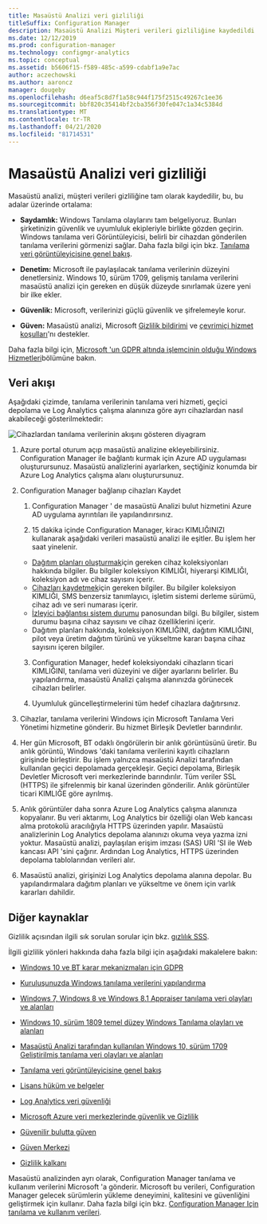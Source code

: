 ```yaml
---
title: Masaüstü Analizi veri gizliliği
titleSuffix: Configuration Manager
description: Masaüstü Analizi Müşteri verileri gizliliğine kaydedildi
ms.date: 12/12/2019
ms.prod: configuration-manager
ms.technology: configmgr-analytics
ms.topic: conceptual
ms.assetid: b5606f15-f589-485c-a599-cdabf1a9e7ac
author: aczechowski
ms.author: aaroncz
manager: dougeby
ms.openlocfilehash: d6eaf5c8d7f1a58c944f175f2515c49267c1ee36
ms.sourcegitcommit: bbf820c35414bf2cba356f30fe047c1a34c5384d
ms.translationtype: MT
ms.contentlocale: tr-TR
ms.lasthandoff: 04/21/2020
ms.locfileid: "81714531"
---
```

# <a name="desktop-analytics-data-privacy"></a>Masaüstü Analizi veri gizliliği

Masaüstü analizi, müşteri verileri gizliliğine tam olarak kaydedilir, bu, bu adalar üzerinde ortalama:

- **Saydamlık:** Windows Tanılama olaylarını tam belgeliyoruz. Bunları şirketinizin güvenlik ve uyumluluk ekipleriyle birlikte gözden geçirin. Windows tanılama veri Görüntüleyicisi, belirli bir cihazdan gönderilen tanılama verilerini görmenizi sağlar. Daha fazla bilgi için bkz. [Tanılama veri görüntüleyicisine genel bakış](https://docs.microsoft.com/windows/configuration/diagnostic-data-viewer-overview).  

- **Denetim:** Microsoft ile paylaşılacak tanılama verilerinin düzeyini denetlersiniz. Windows 10, sürüm 1709, gelişmiş tanılama verilerini masaüstü analizi için gereken en düşük düzeyde sınırlamak üzere yeni bir ilke ekler.  

- **Güvenlik:** Microsoft, verilerinizi güçlü güvenlik ve şifrelemeyle korur.  

- **Güven:** Masaüstü analizi, Microsoft [Gizlilik bildirimi](https://privacy.microsoft.com/privacystatement) ve [çevrimiçi hizmet koşulları](https://www.microsoftvolumelicensing.com/DocumentSearch.aspx?Mode=3&DocumentTypeId=46)'nı destekler.  

Daha fazla bilgi için, [Microsoft 'un GDPR altında işlemcinin olduğu Windows Hizmetleri](https://docs.microsoft.com/windows/privacy/gdpr-it-guidance#windows-services-where-microsoft-is-the-processor-under-the-gdpr)bölümüne bakın.<!-- 5353168 -->

## <a name="data-flow"></a>Veri akışı

Aşağıdaki çizimde, tanılama verilerinin tanılama veri hizmeti, geçici depolama ve Log Analytics çalışma alanınıza göre ayrı cihazlardan nasıl akabileceği gösterilmektedir:

![Cihazlardan tanılama verilerinin akışını gösteren diyagram](media/da-data-flow.png)

1. Azure portal oturum açıp masaüstü analizine ekleyebilirsiniz. Configuration Manager ile bağlantı kurmak için Azure AD uygulaması oluşturursunuz. Masaüstü analizlerini ayarlarken, seçtiğiniz konumda bir Azure Log Analytics çalışma alanı oluşturursunuz.  

2. Configuration Manager bağlanıp cihazları Kaydet  

    1. Configuration Manager ' de masaüstü Analizi bulut hizmetini Azure AD uygulama ayrıntıları ile yapılandırırsınız.  

    2. 15 dakika içinde Configuration Manager, kiracı KIMLIĞINIZI kullanarak aşağıdaki verileri masaüstü analizi ile eşitler. Bu işlem her saat yinelenir.

      - [Dağıtım planları oluşturmak](create-deployment-plans.md)için gereken cihaz koleksiyonları hakkında bilgiler. Bu bilgiler koleksiyon KIMLIĞI, hiyerarşi KIMLIĞI, koleksiyon adı ve cihaz sayısını içerir. 
      - [Cihazları kaydetmek](enroll-devices.md)için gereken bilgiler. Bu bilgiler koleksiyon KIMLIĞI, SMS benzersiz tanımlayıcı, işletim sistemi derleme sürümü, cihaz adı ve seri numarası içerir.
      - [İzleyici bağlantısı sistem durumu](monitor-connection-health.md) panosundan bilgi. Bu bilgiler, sistem durumu başına cihaz sayısını ve cihaz özelliklerini içerir.
      - Dağıtım planları hakkında, koleksiyon KIMLIĞINI, dağıtım KIMLIĞINI, pilot veya üretim dağıtım türünü ve yükseltme kararı başına cihaz sayısını içeren bilgiler.

    3. Configuration Manager, hedef koleksiyondaki cihazların ticari KIMLIĞINI, tanılama veri düzeyini ve diğer ayarlarını belirler. Bu yapılandırma, masaüstü Analizi çalışma alanınızda görünecek cihazları belirler.  

    4. Uyumluluk güncelleştirmelerini tüm hedef cihazlara dağıtırsınız.  

3. Cihazlar, tanılama verilerini Windows için Microsoft Tanılama Veri Yönetimi hizmetine gönderir. Bu hizmet Birleşik Devletler barındırılır.  

4. Her gün Microsoft, BT odaklı öngörülerin bir anlık görüntüsünü üretir. Bu anlık görüntü, Windows 'daki tanılama verilerini kayıtlı cihazların girişinde birleştirir. Bu işlem yalnızca masaüstü Analizi tarafından kullanılan geçici depolamada gerçekleşir. Geçici depolama, Birleşik Devletler Microsoft veri merkezlerinde barındırılır. Tüm veriler SSL (HTTPS) ile şifrelenmiş bir kanal üzerinden gönderilir. Anlık görüntüler ticari KIMLIĞE göre ayrılmış.  

5. Anlık görüntüler daha sonra Azure Log Analytics çalışma alanınıza kopyalanır. Bu veri aktarımı, Log Analytics bir özelliği olan Web kancası alma protokolü aracılığıyla HTTPS üzerinden yapılır. Masaüstü analizlerinin Log Analytics depolama alanınızı okuma veya yazma izni yoktur. Masaüstü analizi, paylaşılan erişim imzası (SAS) URI 'SI ile Web kancası API 'sini çağırır. Ardından Log Analytics, HTTPS üzerinden depolama tablolarından verileri alır.

6. Masaüstü analizi, girişinizi Log Analytics depolama alanına depolar. Bu yapılandırmalara dağıtım planları ve yükseltme ve önem için varlık kararları dahildir.  

## <a name="other-resources"></a>Diğer kaynaklar

Gizlilik açısından ilgili sık sorulan sorular için bkz. [gızlılık SSS](faq.md#privacy).

İlgili gizlilik yönleri hakkında daha fazla bilgi için aşağıdaki makalelere bakın:

- [Windows 10 ve BT karar mekanizmaları için GDPR](https://docs.microsoft.com/windows/privacy/gdpr-it-guidance)  

- [Kuruluşunuzda Windows tanılama verilerini yapılandırma](https://docs.microsoft.com/windows/privacy/configure-windows-diagnostic-data-in-your-organization)  

- [Windows 7, Windows 8 ve Windows 8.1 Appraiser tanılama veri olayları ve alanları](https://docs.microsoft.com/previous-versions/windows/it-pro/windows-8.1-and-8/appraiser-diagnostic-data-events-and-fields)  

- [Windows 10, sürüm 1809 temel düzey Windows Tanılama olayları ve alanları](https://docs.microsoft.com/windows/privacy/basic-level-windows-diagnostic-events-and-fields-1809)  

- [Masaüstü Analizi tarafından kullanılan Windows 10, sürüm 1709 Geliştirilmiş tanılama veri olayları ve alanları](https://docs.microsoft.com/windows/privacy/enhanced-diagnostic-data-windows-analytics-events-and-fields)  

- [Tanılama veri görüntüleyicisine genel bakış](https://docs.microsoft.com/windows/privacy/diagnostic-data-viewer-overview)  

- [Lisans hüküm ve belgeler](https://www.microsoftvolumelicensing.com/DocumentSearch.aspx?Mode=3&DocumentTypeId=31)  

- [Log Analytics veri güvenliği](https://docs.microsoft.com/azure/azure-monitor/platform/data-security)

- [Microsoft Azure veri merkezlerinde güvenlik ve Gizlilik](https://azure.microsoft.com/global-infrastructure/)  

- [Güvenilir bulutta güven](https://azure.microsoft.com/overview/trusted-cloud/)  

- [Güven Merkezi](https://www.microsoft.com/trustcenter)  

- [Gizlilik kalkanı](https://www.privacyshield.gov/)  

Masaüstü analizinden ayrı olarak, Configuration Manager tanılama ve kullanım verilerini Microsoft 'a gönderir. Microsoft bu verileri, Configuration Manager gelecek sürümlerin yükleme deneyimini, kalitesini ve güvenliğini geliştirmek için kullanır. Daha fazla bilgi için bkz. [Configuration Manager Için tanılama ve kullanım verileri](../core/plan-design/diagnostics/diagnostics-and-usage-data.md).
